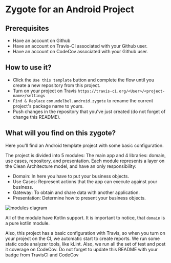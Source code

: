 # Zygote for an Android Project

## Prerequisites
- Have an account on Github
- Have an account on Travis-CI associated with your Github user.
- Have an account on CodeCov associated with your Github user.

## How to use it?
- Click the `Use this template` button and complete the flow until you create a new repository from this project.
- Turn on your project on Travis `https://travis-ci.org/<User>/<project-name>/settings`
- `Find & Replace` `com.mdelbel.android.zygote` to rename the current project's package name to yours.
- Push changes in the repository that you've just created (do not forget of change this README).

## What will you find on this zygote?
Here you'll find an Android template project with some basic configuration.

The project is divided into 5 modules: The main app and 4 libraries: domain, use cases, repository, and presentation.
Each module represents a layer on the Clean Architecture model, and have an only responsibility:
- Domain: In here you have to put your business objects.
- Use Cases: Represent actions that the app can execute against your business.
- Gateway: To obtain and share data with another application.
- Presentation: Determine how to present your business objects.

![modules diagram](https://www.draw.io/?lightbox=1&highlight=0000ff&edit=_blank&layers=1&nav=1&title=Template%3A%20Modules#R7Vhbb9owFP41PFIlcQjwOKDtqmkSajdtfXSISawmceaYEvrrd%2BJL7qi0nVSqlYfW%2Fs7xsc%2F5Pl9ghJZJcc1xFn1nAYlHjhUUI7QaOY7tOhP4VyIHhXjzqQJCTgPtVAN39Ilo0NLojgYkbzkKxmJBsza4YWlKNqKFYc7Zvu22ZXF71gyHpAfcbXBs0ItJjf%2BigYg0bnvz2vCV0DDSk88cTxl8vHkIOdulesaUpURZEmzC6CzzCAds34DQ5QgtOWNCtZJiSeKysKZmZpw4mIWO0CISSQwdG5rSfHVksH3KYMiLk1Q0pzsaz5s6gee5LtrObeJPxnqCRxzvzASOF0OsRdaa1%2FuzKzNcJJiHNB2hL2C1sgL%2BylVYCh8Llimb27fFZCuU0W6OFKQQYxzTUEeVbtV80Ar1f7kq3wA%2FSJLFWBBjgJz9rjNgWY11CtmoYi44e6gkI5EIZ6VfUoTlZrnID3kSX2QgEynCJgXskfBtLCWxpVBstNhHVJA7cC4j7GE8YKVpyWLGAZLqQguIHFDgrQNvWSr05rJLtnVpVhtwJeC3iLFP4t%2BAIGd64bmDKjC0Eg7lbUBaFdeEJUTwA7ho60zLVO99pLfSvt5GnoMUFjV2kOtpR6w3b1hFrlUIDS3EE0Xp9ES5YgkG2XU5NDSVZ4WsjcC%2BoXFmqX614R0NrFlOBWVlTZUkB%2Fhv8DvEZo%2BTJr0jB23lZ4BMNVPD05If46kzs%2F8BociuzsNDm%2BIGp7Zn9TmdW2%2Bn9Onhamaz5Y33Lb%2B9vZn59%2F4tGs97tP7MYf9aS5zDvfF%2FcdsjcoDuF3BbXcLvRq5ZQIPdNSc5ZIQlIZ%2F0nkyva3cP43cnt%2F9MuIa7d48Pn7yezqtzfrz2b1p5JHc4JWnwpXygQ49lBKq8AKRZwwDnEQn6RJGCivKlYun2faO9KowiZO9g5FD21oRTyLDkUfmnkK0MBOee7t6bOcqODFZ5ymBVrxtMpUeC3reJ3m2bsx3fkOdvNAEPXGKGDj5m%2BpoY4pwTeNHSx%2Fa6hkjX4daMwoqPveEmTkc2Kh09qPkloRPHcZ8JpPLtBZISrFJ8gyrRh1Olc1ayNMd1U5fH9fupzZdo0%2F1w2pyelzats9PmtCMp77XaRM8EerU2oVv%2FwqTc69%2Fw0OVf)

All of the module have Kotlin support. It is important to notice, that `domain` is a pure kotlin module.

Also, this project has a basic configuration with Travis, so when you turn on your project on the CI, we automatic start to create reports.
We run some static code analyzer tools, like kLint. Also, we run all the set of test and post it coverage on CodeCov.
Do not forget to update this README with your badge from TravisCI and CodeCov
